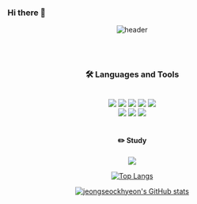### Hi there 👋

<!--
**jeongseockhyeon/jeongseockhyeon** is a ✨ _special_ ✨ repository because its `README.md` (this file) appears on your GitHub profile.

Here are some ideas to get you started:

- 🔭 I’m currently working on ...
- 🌱 I’m currently learning ...
- 👯 I’m looking to collaborate on ...
- 🤔 I’m looking for help with ...
- 💬 Ask me about ...
- 📫 How to reach me: ...
- 😄 Pronouns: ...
- ⚡ Fun fact: ...
-->
<div align="center"> 

![header](https://capsule-render.vercel.app/api?type=cylinder&color=000000&height=150&section=header&text=jeongseockhyeon&fontColor=ffffff&fontSize=70&animation=fadeIn&fontAlignY=55&desc=%20&descAlignY=62&descAlign=62)
  
  
 <br/>
 <br/>
  
### 🛠 Languages and Tools
  
 <br/>
  

<img src="https://img.shields.io/badge/JavaScript-F7DF1E?style=for-the-badge&logo=JavaScript&logoColor=white">
<img src="https://img.shields.io/badge/Python-3776AB?style=for-the-badge&logo=Python&logoColor=white">
<img src="https://img.shields.io/badge/Express-000000?style=for-the-badge&logo=Express&logoColor=white"> 
<img src="https://img.shields.io/badge/Nestjs-E0234E?style=for-the-badge&logo=Nestjs&logoColor=white"> 
<img src="https://img.shields.io/badge/github-181717?style=for-the-badge&logo=github&logoColor=white"><br>
<img src="https://img.shields.io/badge/MySQL-4479A1?style=for-the-badge&logo=MySQL&logoColor=white">
<img src="https://img.shields.io/badge/MongoDB-47A248?style=for-the-badge&logo=MongoDB&logoColor=white">
<img src="https://img.shields.io/badge/VSCode-007ACC?style=for-the-badge&logo=VisualStudioCode&logoColor=white">
 
   <br/>
   <br/>
 
#### :pencil2: Study
<img src="https://img.shields.io/badge/JAVA-007396?style=for-the-badge&logo=Java&logoColor=white">

  
  <br/>
  
[![Top Langs](https://github-readme-stats.vercel.app/api/top-langs/?username=jeongseockhyeon&layout=compact)](https://github.com/anuraghazra/github-readme-stats)

[![jeongseockhyeon's GitHub stats](https://github-readme-stats.vercel.app/api?username=jeongseockhyeon)](https://github.com/jeongseockhyeon/github-readme-stats)

</div>
